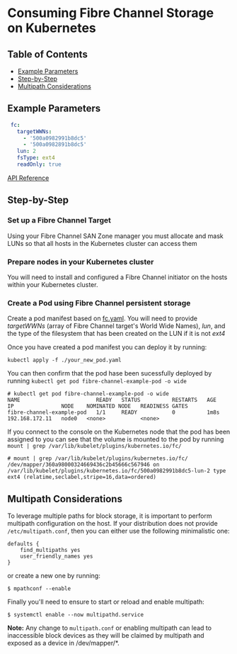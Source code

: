 # Consuming Fibre Channel Storage on Kubernetes

## Table of Contents

- [Example Parameters](#example-parameters)
- [Step-by-Step](#step-by-step)
- [Multipath Considerations](#multipath-considerations)

## Example Parameters

```yaml
 fc:
   targetWWNs:
     - '500a0982991b8dc5'
     - '500a0982891b8dc5'
   lun: 2
   fsType: ext4
   readOnly: true
```

[API Reference](https://kubernetes.io/docs/reference/generated/kubernetes-api/v1.28/#fcvolumesource-v1-core)

## Step-by-Step

### Set up a Fibre Channel Target

Using your Fibre Channel SAN Zone manager you must allocate and mask LUNs so that all hosts in the Kubernetes cluster can access them

### Prepare nodes in your Kubernetes cluster

You will need to install and configured a Fibre Channel initiator on the hosts within your Kubernetes cluster.

### Create a Pod using Fibre Channel persistent storage

Create a pod manifest based on  [fc.yaml](fc.yaml). You will need to provide *targetWWNs* (array of Fibre Channel target's World Wide Names), *lun*, and the type of the filesystem that has been created on the LUN if it is not _ext4_

Once you have created a pod manifest you can deploy it by running:

```console
kubectl apply -f ./your_new_pod.yaml
```

You can then confirm that the pod hase been sucessfully deployed by running `kubectl get pod fibre-channel-example-pod -o wide`

```console
# kubectl get pod fibre-channel-example-pod -o wide
NAME                        READY   STATUS          RESTARTS   AGE    IP               NODE    NOMINATED NODE   READINESS GATES
fibre-channel-example-pod   1/1     READY           0          1m8s   192.168.172.11   node0   <none>           <none>

```

If you connect to the console on the Kubernetes node that the pod has been assigned to you can see that the volume is mounted to the pod by running `mount | grep /var/lib/kubelet/plugins/kubernetes.io/fc/`

```console
# mount | grep /var/lib/kubelet/plugins/kubernetes.io/fc/
/dev/mapper/360a98000324669436c2b45666c567946 on /var/lib/kubelet/plugins/kubernetes.io/fc/500a0982991b8dc5-lun-2 type ext4 (relatime,seclabel,stripe=16,data=ordered)
  ```

## Multipath Considerations

To leverage multiple paths for block storage, it is important to perform
multipath configuration on the host.
If your distribution does not provide `/etc/multipath.conf`, then you can
either use the following minimalistic one:

```
defaults {
    find_multipaths yes
    user_friendly_names yes
}
```

or create a new one by running:

```console
$ mpathconf --enable
```

Finally you'll need to ensure to start or reload and enable multipath:

```console
$ systemctl enable --now multipathd.service
```

**Note:** Any change to `multipath.conf` or enabling multipath can lead to
inaccessible block devices as they will be claimed by multipath and
exposed as a device in /dev/mapper/*.

